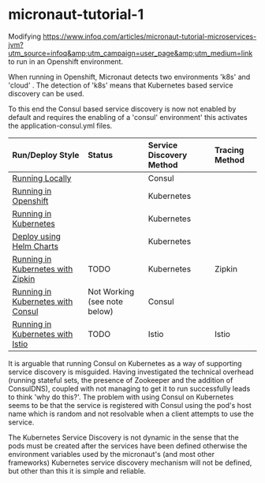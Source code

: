 # micronaut-tutorial-1
Modifying https://www.infoq.com/articles/micronaut-tutorial-microservices-jvm?utm_source=infoq&amp;utm_campaign=user_page&amp;utm_medium=link to run in an Openshift environment. 

When running in Openshift, Micronaut detects two environments 'k8s' and 'cloud' . The detection of 'k8s' means that Kubernetes based service discovery can be used.

To this end the Consul based service discovery is now not enabled by default and requires the enabling of a 'consul' environment' this activates the application-consul.yml files.

|Run/Deploy Style|Status|Service Discovery Method|Tracing Method|
|:---|:---|:---|:---|
|[Running Locally](README_local.md)||Consul||
|[Running in Openshift](README_openshift.md)||Kubernetes||
|[Running in Kubernetes](README_kubernetes.md)||Kubernetes||
|[Deploy using Helm Charts](README_helm.md)||Kubernetes||
|[Running in Kubernetes with Zipkin](README_zipkin.md)|TODO|Kubernetes|Zipkin|
|[Running in Kubernetes with Consul](README_kubernetes_consul.md)|Not Working (see note below)|Consul||
|[Running in Kubernetes with Istio](README_isto.md)|TODO|Istio|Istio|

It is arguable that running Consul on Kubernetes as a way of supporting service discovery is misguided. Having investigated the technical overhead (running stateful sets, the presence of Zookeeper and the addition of ConsulDNS), coupled with not managing to get it to run successfully leads to think 'why do this?'. The problem with using Consul on Kubernetes seems to be that the service is registered with Consul using the pod's host name which is random and not resolvable when a client attempts to use the service.

The Kubernetes Service Discovery is not dynamic in the sense that the pods must be created after the services have been defined otherwise the environment variables used by the micronaut's (and most other frameworks) Kubernetes service discovery mechanism will not be defined, but other than this it is simple and reliable. 
